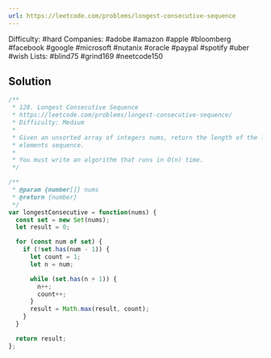 ```yaml
---
url: https://leetcode.com/problems/longest-consecutive-sequence
---
```


Difficulty: #hard
Companies: #adobe #amazon #apple #bloomberg #facebook #google #microsoft #nutanix #oracle #paypal #spotify #uber #wish
Lists: #blind75 #grind169 #neetcode150

## Solution

```javascript
/**
 * 128. Longest Consecutive Sequence
 * https://leetcode.com/problems/longest-consecutive-sequence/
 * Difficulty: Medium
 *
 * Given an unsorted array of integers nums, return the length of the longest consecutive
 * elements sequence.
 *
 * You must write an algorithm that runs in O(n) time.
 */

/**
 * @param {number[]} nums
 * @return {number}
 */
var longestConsecutive = function(nums) {
  const set = new Set(nums);
  let result = 0;

  for (const num of set) {
    if (!set.has(num - 1)) {
      let count = 1;
      let n = num;

      while (set.has(n + 1)) {
        n++;
        count++;
      }
      result = Math.max(result, count);
    }
  }

  return result;
};

```
